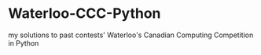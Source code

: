 # Waterloo-CCC-Python
my solutions to past contests' Waterloo's Canadian Computing Competition in Python
